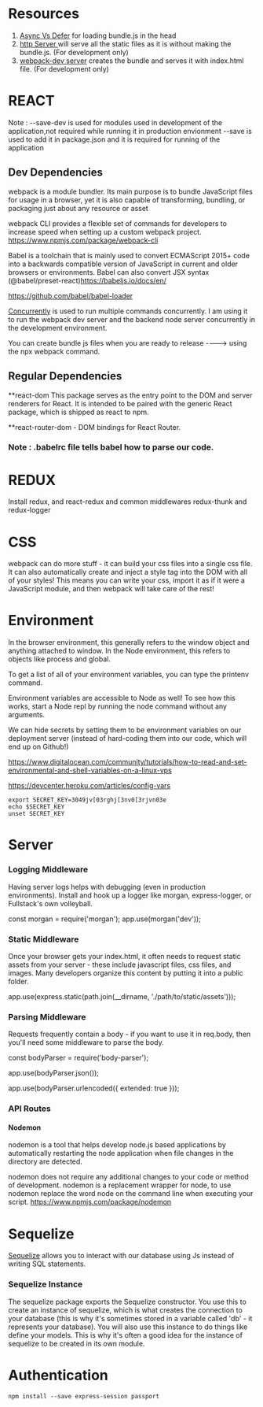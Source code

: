 # Resources
1. [Async Vs Defer](https://flaviocopes.com/javascript-async-defer/#the-position-matters) for loading bundle.js in the head
2. [http Server ](https://www.npmjs.com/package/http-server) will serve all the static files as it is without making the bundle.js. (For development only)
3. [webpack-dev server](https://github.com/webpack/webpack-dev-server/blob/master/README.md) creates the bundle and serves it with index.html file. (For development only)

# REACT
Note : --save-dev is used for modules used in development of the application,not required while running it in production envionment --save is used to add it in package.json and it is required for running of the application

## Dev Dependencies

webpack is a module bundler. Its main purpose is to bundle JavaScript files for usage in a browser, yet it is also capable of transforming, bundling, or packaging just about any resource or asset

webpack CLI provides a flexible set of commands for developers to increase speed when setting up a custom webpack project. https://www.npmjs.com/package/webpack-cli

Babel is a toolchain that is mainly used to convert ECMAScript 2015+ code into a backwards compatible version of JavaScript in current and older browsers or environments. Babel can also convert JSX syntax (@babel/preset-react)https://babeljs.io/docs/en/

https://github.com/babel/babel-loader


[Concurrently](https://github.com/kimmobrunfeldt/concurrently) is used to run multiple commands concurrently. I am using it to run the webpack dev server and the backend node server concurrently in the development environment.


You can create bundle js files when you are ready to release ----> using the npx webpack command.

## Regular Dependencies

**react-dom This package serves as the entry point to the DOM and server renderers for React. It is intended to be paired with the generic React package, which is shipped as react to npm.

**react-router-dom - DOM bindings for React Router.

### Note :  .babelrc file tells babel how to parse our code.

# REDUX

Install redux, and react-redux and common middlewares redux-thunk and redux-logger

# CSS

webpack can do more stuff - it can build your css files into a single css file. It can also automatically create and inject a style tag into the DOM with all of your styles! This means you can write your css, import it as if it were a JavaScript module, and then webpack will take care of the rest!

# Environment

 In the browser environment, this generally refers to the window object and anything attached to window. In the Node environment, this refers to objects like process and global.

 To get a list of all of your environment variables, you can type the printenv command.

Environment variables are accessible to Node as well! To see how this works, start a Node repl by running the node command without any arguments.

We can hide secrets by setting them to be environment variables on our deployment server (instead of hard-coding them into our code, which will end up on Github!)

https://www.digitalocean.com/community/tutorials/how-to-read-and-set-environmental-and-shell-variables-on-a-linux-vps

https://devcenter.heroku.com/articles/config-vars

```
export SECRET_KEY=3049jv[03rghj[3nv0[3rjvn03e
echo $SECRET_KEY
unset SECRET_KEY
```

# Server

### Logging Middleware

Having server logs helps with debugging (even in production environments). Install and hook up a logger like morgan, express-logger, or Fullstack's own volleyball.

const morgan = require('morgan');
app.use(morgan('dev'));

### Static Middleware

Once your browser gets your index.html, it often needs to request static assets from your server - these include javascript files, css files, and images. Many developers organize this content by putting it into a public folder.

app.use(express.static(path.join(__dirname, './path/to/static/assets')));


### Parsing Middleware

Requests frequently contain a body - if you want to use it in req.body, then you'll need some middleware to parse the body.

const bodyParser = require('body-parser');

app.use(bodyParser.json());

app.use(bodyParser.urlencoded({ extended: true }));

### API Routes

#### Nodemon

nodemon is a tool that helps develop node.js based applications by automatically restarting the node application when file changes in the directory are detected.

nodemon does not require any additional changes to your code or method of development. nodemon is a replacement wrapper for node, to use nodemon replace the word node on the command line when executing your script. https://www.npmjs.com/package/nodemon

# Sequelize

[Sequelize](https://sequelize.org/v5/) allows you to interact with our database using Js instead of writing SQL statements.

### Sequelize Instance

The sequelize package exports the Sequelize constructor. You use this to create an instance of sequelize, which is what creates the connection to your database (this is why it's sometimes stored in a variable called 'db' - it represents your database). You will also use this instance to do things like define your models. This is why it's often a good idea for the instance of sequelize to be created in its own module.

# Authentication

```npm install --save express-session passport```

